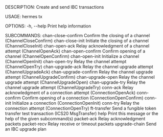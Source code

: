 DESCRIPTION:
Create and send IBC transactions

USAGE:
    hermes tx <SUBCOMMAND>

OPTIONS:
    -h, --help    Print help information

SUBCOMMANDS:
    chan-close-confirm      Confirm the closing of a channel (ChannelCloseConfirm)
    chan-close-init         Initiate the closing of a channel (ChannelCloseInit)
    chan-open-ack           Relay acknowledgment of a channel attempt (ChannelOpenAck)
    chan-open-confirm       Confirm opening of a channel (ChannelOpenConfirm)
    chan-open-init          Initialize a channel (ChannelOpenInit)
    chan-open-try           Relay the channel attempt (ChannelOpenTry)
    chan-upgrade-ack        Relay the channel upgrade attempt (ChannelUpgradeAck)
    chan-upgrade-confirm    Relay the channel upgrade attempt (ChannelUpgradeConfirm)
    chan-upgrade-open       Relay the channel upgrade attempt (ChannelUpgradeOpen)
    chan-upgrade-try        Relay the channel upgrade attempt (ChannelUpgradeTry)
    conn-ack                Relay acknowledgment of a connection attempt (ConnectionOpenAck)
    conn-confirm            Confirm opening of a connection (ConnectionOpenConfirm)
    conn-init               Initialize a connection (ConnectionOpenInit)
    conn-try                Relay the connection attempt (ConnectionOpenTry)
    ft-transfer             Send a fungible token transfer test transaction (ICS20 MsgTransfer)
    help                    Print this message or the help of the given subcommand(s)
    packet-ack              Relay acknowledgment packets
    packet-recv             Relay receive or timeout packets
    upgrade-chain           Send an IBC upgrade plan
